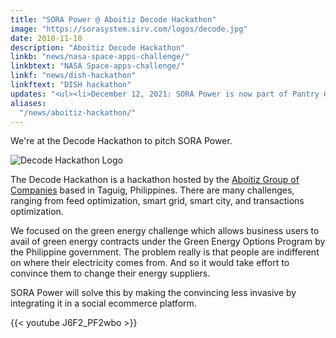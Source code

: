 ```yaml
---
title: "SORA Power @ Aboitiz Decode Hackathon"
image: "https://sorasystem.sirv.com/logos/decode.jpg"
date: 2018-11-10
description: "Aboitiz Decode Hackathon"
linkb: "news/nasa-space-apps-challenge/"
linkbtext: "NASA Space-apps-challenge/"
linkf: "news/dish-hackathon"
linkftext: "DISH hackathon"
updates: "<ul><li>December 12, 2021: SORA Power is now part of Pantry Govern</li></ul>"
aliases:
  "/news/aboitiz-hackathon/"
---
```


We're at the Decode Hackathon to pitch SORA Power. 

![Decode Hackathon Logo](https://sorasystem.sirv.com/logos/decode.jpg)

The Decode Hackathon is a hackathon hosted by the [Aboitiz Group of Companies](https://aboitiz.com) based in Taguig, Philippines. There are many challenges, ranging from feed optimization, smart grid, smart city, and transactions optimization.

We focused on the green energy challenge which allows business users to avail of green energy contracts under the Green Energy Options Program by the Philippine government. The problem really is that people are indifferent on where their electricity comes from. And so it would take effort to convince them to change their energy suppliers.

SORA Power will solve this by making the convincing less invasive by integrating it in a social ecommerce platform. 

{{< youtube J6F2_PF2wbo >}}

